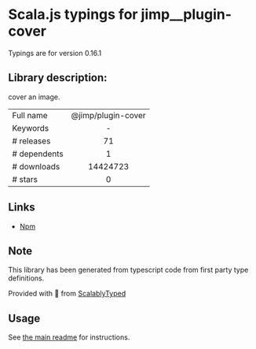 
# Scala.js typings for jimp__plugin-cover

Typings are for version 0.16.1

## Library description:
cover an image.

|                    |                 |
| ------------------ | :-------------: |
| Full name          | @jimp/plugin-cover |
| Keywords           | - |
| # releases         | 71 |
| # dependents       | 1 |
| # downloads        | 14424723 |
| # stars            | 0 |

## Links
- [Npm](https://www.npmjs.com/package/%40jimp%2Fplugin-cover)
    


## Note
This library has been generated from typescript code from first party type definitions.

Provided with :purple_heart: from [ScalablyTyped](https://github.com/oyvindberg/ScalablyTyped)

## Usage
See [the main readme](../../readme.md) for instructions.


